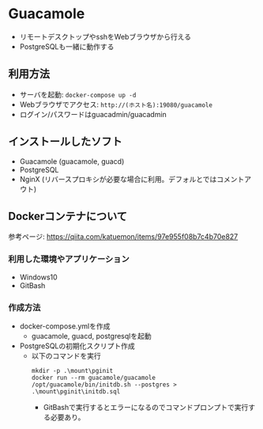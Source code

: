 # Guacamole
- リモートデスクトップやsshをWebブラウザから行える
- PostgreSQLも一緒に動作する

## 利用方法
- サーバを起動: `docker-compose up -d`
- Webブラウザでアクセス: `http://(ホスト名):19080/guacamole`
- ログイン/パスワードはguacadmin/guacadmin

## インストールしたソフト
- Guacamole (guacamole, guacd)
- PostgreSQL
- NginX (リバースプロキシが必要な場合に利用。デフォルとではコメントアウト)

## Dockerコンテナについて
参考ページ: https://qiita.com/katuemon/items/97e955f08b7c4b70e827
### 利用した環境やアプリケーション
- Windows10
- GitBash
### 作成方法
- docker-compose.ymlを作成
    - guacamole, guacd, postgresqlを起動
- PostgreSQLの初期化スクリプト作成
    - 以下のコマンドを実行 
        ```
        mkdir -p .\mount\pginit
        docker run --rm guacamole/guacamole /opt/guacamole/bin/initdb.sh --postgres > .\mount\pginit\initdb.sql
        ```
        - GitBashで実行するとエラーになるのでコマンドプロンプトで実行する必要あり。
